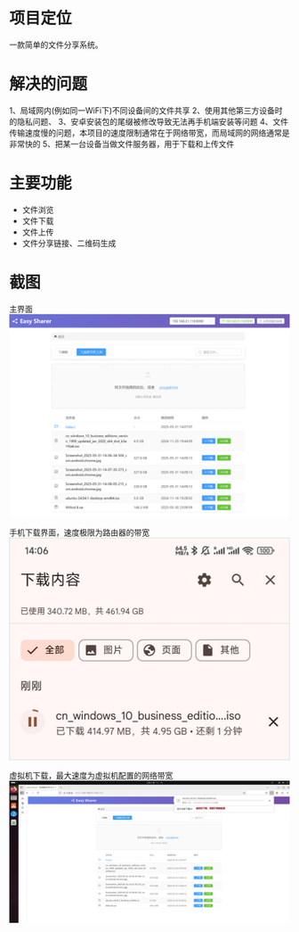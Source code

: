 # 项目定位
一款简单的文件分享系统。
# 解决的问题
1、局域网内(例如同一WiFi下)不同设备间的文件共享
2、使用其他第三方设备时的隐私问题、
3、安卓安装包的尾缀被修改导致无法再手机端安装等问题
4、文件传输速度慢的问题，本项目的速度限制通常在于网络带宽，而局域网的网络通常是非常快的
5、把某一台设备当做文件服务器，用于下载和上传文件

# 主要功能
- 文件浏览
- 文件下载
- 文件上传
- 文件分享链接、二维码生成


# 截图
主界面
![主界面.png](pics/%E4%B8%BB%E7%95%8C%E9%9D%A2.png)


手机下载界面，速度极限为路由器的带宽
![Screenshot_2025-05-31-14-06-34-504_com.android.chrome(1).jpg](pics/Screenshot_2025-05-31-14-06-34-504_com.android.chrome%281%29.jpg)

虚拟机下载，最大速度为虚拟机配置的网络带宽
![ubuntu20-downloader.png](pics/ubuntu20-downloader.png)
